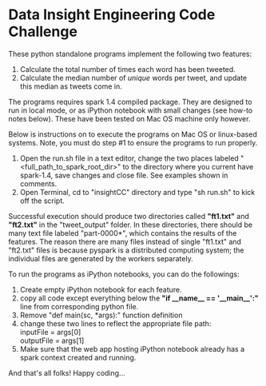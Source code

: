 Data Insight Engineering Code Challenge
==========

These python standalone programs implement the following two features:
<ol>
<li>Calculate the total number of times each word has been tweeted.</li>
<li>Calculate the median number of <em>unique</em> words per tweet, and update this median as tweets come in. </li>
</ol>

The programs requires spark 1.4 compiled package.  They are designed to run in local mode, or as iPython notebook with small changes (see how-to notes below).  These have been tested on Mac OS machine only however.

Below is instructions on to execute the programs on Mac OS or linux-based systems.  Note, you must do step #1 to ensure the programs to run properly.
<ol>
<li>Open the run.sh file in a text editor, change the two places labeled "&lt;full_path_to_spark_root_dir&gt;" to the directory where you current have spark-1.4, save changes and close file.  See examples shown in comments.</li>
<li>Open Terminal, cd to "insightCC" directory and type "sh run.sh" to kick off the script. </li>
</ol>

Successful execution should produce two directories called <b>"ft1.txt"</b> and <b>"ft2.txt"</b> in the "tweet_output" folder.  In these directories, there should be many text file labeled "part-0000*", which contains the results of the features.
The reason there are many files instead of single "ft1.txt" and "ft2.txt" files is because pyspark is a distributed computing system; the individual files are generated by the workers separately.

To run the programs as iPython notebooks, you can do the followings:
<ol>
<li>Create empty iPython notebook for each feature.</li>
<li>copy all code except everything below the <b>"if __name__ == '__main__':"</b> line from corresponding python file. </li>
<li>Remove "def main(sc, *args):" function definition</li>
<li>change these two lines to reflect the appropriate file path:</br>
      inputFile = args[0]</br>
      outputFile = args[1]</li>
<li>Make sure that the web app hosting iPython notebook already has a spark context created and running.</li>
</ol>

And that's all folks!  Happy coding...
